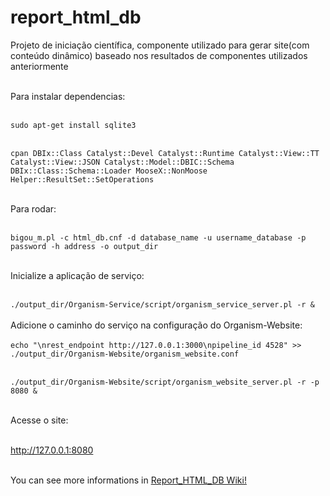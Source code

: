 # report\_html\_db
Projeto de iniciação científica, componente utilizado para gerar site(com conteúdo dinâmico) baseado nos resultados de componentes utilizados anteriormente<br /><br /> 

Para instalar dependencias:<br /><br /> 

`sudo apt-get install sqlite3`<br /><br /> 

`cpan DBIx::Class Catalyst::Devel Catalyst::Runtime Catalyst::View::TT Catalyst::View::JSON Catalyst::Model::DBIC::Schema  DBIx::Class::Schema::Loader MooseX::NonMoose Helper::ResultSet::SetOperations`<br /><br /> 

Para rodar:<br /><br /> 

`bigou_m.pl -c html_db.cnf -d database_name -u username_database -p password -h address -o output_dir`<br /><br /> 

Inicialize a aplicação de serviço:<br /><br />

`./output_dir/Organism-Service/script/organism_service_server.pl -r &`<br /><br /> 
Adicione o caminho do serviço na configuração do Organism-Website:<br /><br />
`echo "\nrest_endpoint http://127.0.0.1:3000\npipeline_id 4528" >> ./output_dir/Organism-Website/organism_website.conf`<br /><br /> 

`./output_dir/Organism-Website/script/organism_website_server.pl -r -p 8080 &`<br /><br /> 

  
Acesse o site:<br /><br /> 

http://127.0.0.1:8080<br /><br />                                                                                                                                     

You can see more informations in [Report_HTML_DB Wiki!](/WendelHime/report_html_db/wiki)

